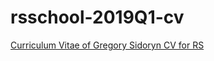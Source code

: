# rsschool-2019Q1-cv
[Curriculum Vitae of Gregory Sidoryn CV for RS](https://grerin.github.io/grerin.github.io/RollingScopes/index.html)
